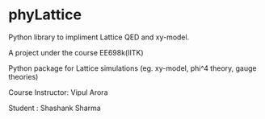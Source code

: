 # phyLattice

Python library to impliment Lattice QED and xy-model.

A project under the course EE698k(IITK)

Python package for Lattice simulations (eg. xy-model, phi^4 theory, gauge theories)

Course Instructor: Vipul Arora

Student : Shashank Sharma
